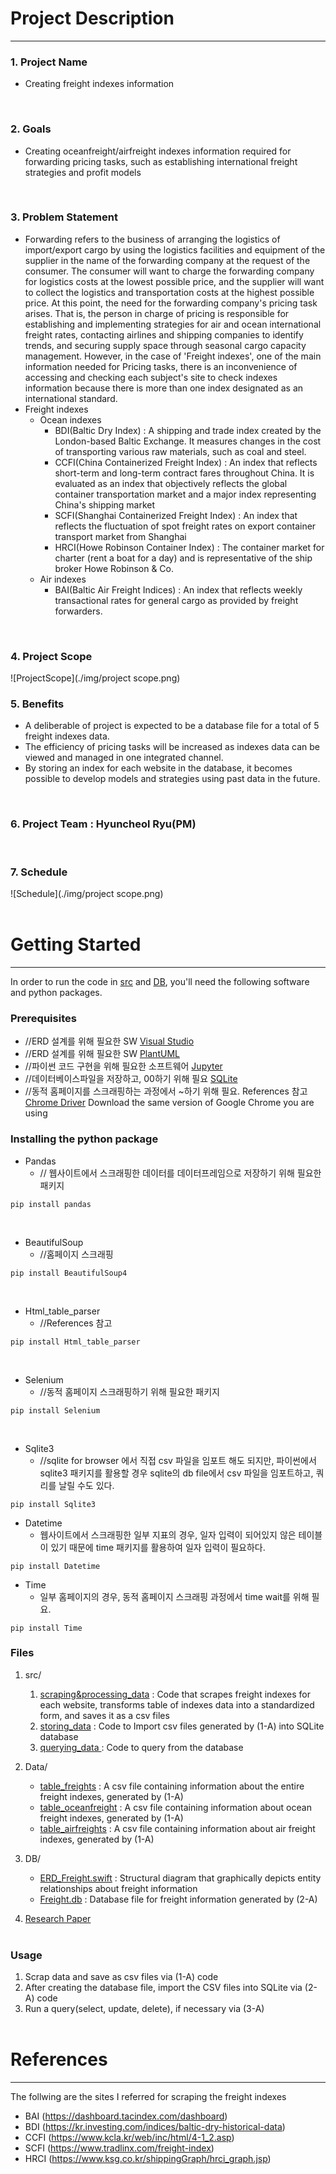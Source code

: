 # Project Description 
***

### 1. Project Name 
* Creating freight indexes information
<br>

### 2. Goals
* Creating oceanfreight/airfreight indexes information required for forwarding pricing tasks, such as establishing international freight strategies and profit models
<br>

### 3. Problem Statement
* Forwarding refers to the business of arranging the logistics of import/export cargo by using the logistics facilities and equipment of the supplier in the name of the forwarding company at the request of the consumer. The consumer will want to charge the forwarding company for logistics costs at the lowest possible price, and the supplier will want to collect the logistics and transportation costs at the highest possible price. At this point, the need for the forwarding company's pricing task arises. That is, the person in charge of pricing is responsible for establishing and implementing strategies for air and ocean international freight rates, contacting airlines and shipping companies to identify trends, and securing supply space through seasonal cargo capacity management. However, in the case of 'Freight indexes', one of the main information needed for Pricing tasks, there is an inconvenience of accessing and checking each subject's site to check indexes information because there is more than one index designated as an international standard. 
* Freight indexes
   * Ocean indexes
      * BDI(Baltic Dry Index) : A shipping and trade index created by the London-based Baltic Exchange. It measures changes in the cost of transporting various raw materials, such as coal and steel.
      * CCFI(China Containerized Freight Index) : An index that reflects short-term and long-term contract fares throughout China. It is evaluated as an index that objectively reflects the global container transportation market and a major index representing China's shipping market
      * SCFI(Shanghai Containerized Freight Index) : An index that reflects the fluctuation of spot freight rates on export container transport market from Shanghai
      * HRCI(Howe Robinson Container Index) : The container market for charter (rent a boat for a day) and is representative of the ship broker Howe Robinson & Co.
   * Air indexes
      * BAI(Baltic Air Freight Indices) : An index that reflects weekly transactional rates for general cargo as provided by freight forwarders.
<br>

### 4. Project Scope
![ProjectScope](./img/project scope.png)
<br>

### 5. Benefits
* A deliberable of project is expected to be a database file for a total of 5 freight indexes data.
* The efficiency of pricing tasks will be increased as indexes data can be viewed and managed in one integrated channel.
* By storing an index for each website in the database, it becomes possible to develop models and strategies using past data in the future.
<br>

### 6. Project Team : Hyuncheol Ryu(PM)
<br>

### 7. Schedule
![Schedule](./img/project scope.png)
<br><br>

# Getting Started
***
In order to run the code in [src](link) and [DB](link), you'll need the following software and python packages.


### Prerequisites
* //ERD 설계를 위해 필요한 SW [Visual Studio](https://www.guru99.com/download-install-visual-studio.html)
* //ERD 설계를 위해 필요한 SW [PlantUML](https://se-education.org/addressbook-level4/UsingPlantUml.html)
* //파이썬 코드 구현을 위해 필요한 소프트웨어 [Jupyter](https://jupyter.readthedocs.io/en/latest/install.html)
* //데이터베이스파일을 저장하고, 00하기 위해 필요 [SQLite](https://www.tutorialspoint.com/sqlite/sqlite_installation.htm)
* //동적 홈페이지를 스크래핑하는 과정에서 ~하기 위해 필요. References 참고  [Chrome Driver](https://chromedriver.chromium.org/downloads) Download the same version of Google Chrome you are using

### Installing the python package
* Pandas
    * // 웹사이트에서 스크래핑한 데이터를 데이터프레임으로 저장하기 위해 필요한 패키지
<pre><code>pip install pandas</code></pre>
<br>

* BeautifulSoup
    * //홈페이지 스크래핑 
<pre><code>pip install BeautifulSoup4</code></pre>
<br>

* Html_table_parser
    * //References 참고
<pre><code>pip install Html_table_parser</code></pre>
<br>

* Selenium
    * //동적 홈페이지 스크래핑하기 위해 필요한 패키지
<pre><code>pip install Selenium</code></pre>
<br>

* Sqlite3
    * //sqlite for browser 에서 직접 csv 파일을 임포트 해도 되지만, 파이썬에서 sqlite3 패키지를 활용할 경우 sqlite의 db file에서 csv 파일을 임포트하고, 쿼리를 날릴 수도 있다. 
<pre><code>pip install Sqlite3</code></pre>

* Datetime
    * 웹사이트에서 스크래핑한 일부 지표의 경우, 일자 입력이 되어있지 않은 테이블이 있기 때문에 time 패키지를 활용하여 일자 입력이 필요하다. 
<pre><code>pip install Datetime</code></pre>

* Time
    * 일부 홈페이지의 경우, 동적 홈페이지 스크래핑 과정에서 time wait를 위해 필요.
<pre><code>pip install Time</code></pre>

### Files
1. src/ 
    1. [scraping&processing_data](./src/scraping&processing_data.ipynb) : Code that scrapes freight indexes for each website, transforms table of indexes data into a standardized form, and saves it as a csv files
    2. [storing_data]() : Code to Import csv files generated by (1-A) into SQLite database
    3. [querying_data ]() : Code to query from the database
    
    
2. Data/ 
    * [table_freights]() : A csv file containing information about the entire freight indexes, generated by (1-A)
    * [table_oceanfreight]() : A csv file containing information about ocean freight indexes, generated by (1-A)
    * [table_airfreights]() : A csv file containing information about air freight indexes, generated by (1-A)
    
    
3. DB/ 
    * [ERD_Freight.swift]() : Structural diagram that graphically depicts entity relationships about freight information
    * [Freight.db]() : Database file for freight information generated by (2-A)
    
4. [Research Paper]()
<br><br>

### Usage
1. Scrap data and save as csv files via (1-A) code
2. After creating the database file, import the CSV files into SQLite via (2-A) code
3. Run a query(select, update, delete), if necessary via (3-A) 
<br><br>

# References
***
The follwing are the sites I referred for scraping the freight indexes
* BAI (https://dashboard.tacindex.com/dashboard)
* BDI (https://kr.investing.com/indices/baltic-dry-historical-data)
* CCFI (https://www.kcla.kr/web/inc/html/4-1_2.asp)
* SCFI (https://www.tradlinx.com/freight-index)
* HRCI (https://www.ksg.co.kr/shippingGraph/hrci_graph.jsp)
